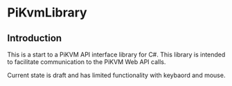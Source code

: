# PiKvmLibrary
## Introduction
This is a start to a PiKVM API interface library for C#. This library is intended to facilitate communication to the PiKVM Web API calls.

Current state is draft and has limited functionality with keybaord and mouse.
